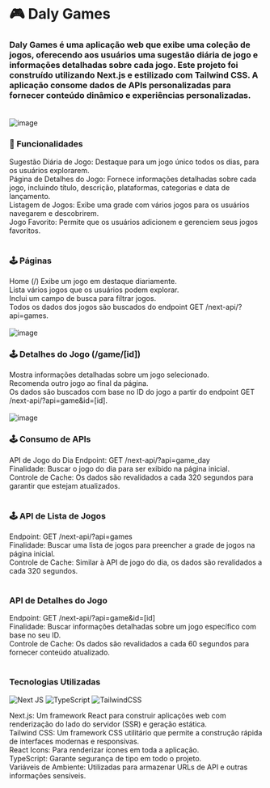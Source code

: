 #  🎮 Daly Games
### Daly Games é uma aplicação web que exibe uma coleção de jogos, oferecendo aos usuários uma sugestão diária de jogo e informações detalhadas sobre cada jogo. Este projeto foi construído utilizando Next.js e estilizado com Tailwind CSS. A aplicação consome dados de APIs personalizadas para fornecer conteúdo dinâmico e experiências personalizadas.</br></br>
![image](https://github.com/user-attachments/assets/92d12f7f-b8f6-4ea7-99c0-75bd87569918)

### 🚀 Funcionalidades
Sugestão Diária de Jogo: Destaque para um jogo único todos os dias, para os usuários explorarem.</br>
Página de Detalhes do Jogo: Fornece informações detalhadas sobre cada jogo, incluindo título, descrição, plataformas, categorias e data de lançamento.</br>
Listagem de Jogos: Exibe uma grade com vários jogos para os usuários navegarem e descobrirem.</br>
Jogo Favorito: Permite que os usuários adicionem e gerenciem seus jogos favoritos.</br></br>


### 🕹️ Páginas
Home (/)
Exibe um jogo em destaque diariamente.</br>
Lista vários jogos que os usuários podem explorar.</br>
Inclui um campo de busca para filtrar jogos.</br>
Todos os dados dos jogos são buscados do endpoint GET /next-api/?api=games.</br></br>
![image](https://github.com/user-attachments/assets/5ab0eecc-12f8-4dc3-927a-2c88d7af6716)


###  🕹️ Detalhes do Jogo (/game/[id])
Mostra informações detalhadas sobre um jogo selecionado.</br>
Recomenda outro jogo ao final da página.</br>
Os dados são buscados com base no ID do jogo a partir do endpoint GET /next-api/?api=game&id=[id].</br></br>
![image](https://github.com/user-attachments/assets/2c3911f0-f662-44d1-ac13-ca3b8ddc74c5)


###  🕹️ Consumo de APIs
API de Jogo do Dia
Endpoint: GET /next-api/?api=game_day</br>
Finalidade: Buscar o jogo do dia para ser exibido na página inicial.</br>
Controle de Cache: Os dados são revalidados a cada 320 segundos para garantir que estejam atualizados.</br></br>

###  🕹️ API de Lista de Jogos
Endpoint: GET /next-api/?api=games</br>
Finalidade: Buscar uma lista de jogos para preencher a grade de jogos na página inicial.</br>
Controle de Cache: Similar à API de jogo do dia, os dados são revalidados a cada 320 segundos.</br></br>

### API de Detalhes do Jogo
Endpoint: GET /next-api/?api=game&id=[id]</br>
Finalidade: Buscar informações detalhadas sobre um jogo específico com base no seu ID.</br>
Controle de Cache: Os dados são revalidados a cada 60 segundos para fornecer conteúdo atualizado.</br></br>

### Tecnologias Utilizadas
![Next JS](https://img.shields.io/badge/Next-black?style=for-the-badge&logo=next.js&logoColor=white) ![TypeScript](https://img.shields.io/badge/typescript-%23007ACC.svg?style=for-the-badge&logo=typescript&logoColor=white) ![TailwindCSS](https://img.shields.io/badge/tailwindcss-%2338B2AC.svg?style=for-the-badge&logo=tailwind-css&logoColor=white)

Next.js: Um framework React para construir aplicações web com renderização do lado do servidor (SSR) e geração estática.</br>
Tailwind CSS: Um framework CSS utilitário que permite a construção rápida de interfaces modernas e responsivas.</br>
React Icons: Para renderizar ícones em toda a aplicação.</br>
TypeScript: Garante segurança de tipo em todo o projeto.</br>
Variáveis de Ambiente: Utilizadas para armazenar URLs de API e outras informações sensíveis.</br></br>

